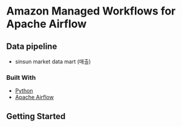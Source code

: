 # Amazon Managed Workflows for Apache Airflow

## Data pipeline

- sinsun market data mart (매출)

### Built With

- [Python](https://python.org/)
- [Apache Airflow](https://airflow.apache.org/)

## Getting Started

